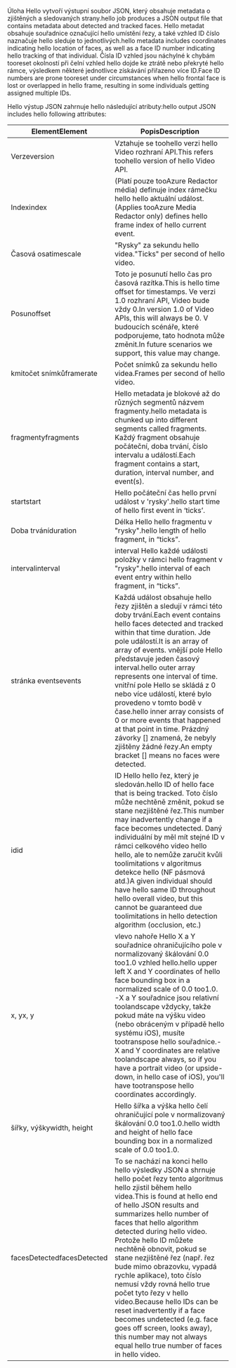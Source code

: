 <span data-ttu-id="aa04a-101">Úloha Hello vytvoří výstupní soubor JSON, který obsahuje metadata o zjištěných a sledovaných strany.</span><span class="sxs-lookup"><span data-stu-id="aa04a-101">hello job produces a JSON output file that contains metadata about detected and tracked faces.</span></span> <span data-ttu-id="aa04a-102">Hello metadat obsahuje souřadnice označující hello umístění řezy, a také vzhled ID číslo naznačuje hello sleduje to jednotlivých.</span><span class="sxs-lookup"><span data-stu-id="aa04a-102">hello metadata includes coordinates indicating hello location of faces, as well as a face ID number indicating hello tracking of that individual.</span></span> <span data-ttu-id="aa04a-103">Čísla ID vzhled jsou náchylné k chybám tooreset okolností při čelní vzhled hello dojde ke ztrátě nebo překryté hello rámce, výsledkem některé jednotlivce získávání přiřazeno více ID.</span><span class="sxs-lookup"><span data-stu-id="aa04a-103">Face ID numbers are prone tooreset under circumstances when hello frontal face is lost or overlapped in hello frame, resulting in some individuals getting assigned multiple IDs.</span></span>

<span data-ttu-id="aa04a-104">Hello výstup JSON zahrnuje hello následující atributy:</span><span class="sxs-lookup"><span data-stu-id="aa04a-104">hello output JSON includes hello following attributes:</span></span>

| <span data-ttu-id="aa04a-105">Element</span><span class="sxs-lookup"><span data-stu-id="aa04a-105">Element</span></span> | <span data-ttu-id="aa04a-106">Popis</span><span class="sxs-lookup"><span data-stu-id="aa04a-106">Description</span></span> |
| --- | --- |
| <span data-ttu-id="aa04a-107">Verze</span><span class="sxs-lookup"><span data-stu-id="aa04a-107">version</span></span> |<span data-ttu-id="aa04a-108">Vztahuje se toohello verzi hello Video rozhraní API.</span><span class="sxs-lookup"><span data-stu-id="aa04a-108">This refers toohello version of hello Video API.</span></span> |
| <span data-ttu-id="aa04a-109">Index</span><span class="sxs-lookup"><span data-stu-id="aa04a-109">index</span></span> | <span data-ttu-id="aa04a-110">(Platí pouze tooAzure Redactor média) definuje index rámečku hello hello aktuální událost.</span><span class="sxs-lookup"><span data-stu-id="aa04a-110">(Applies tooAzure Media Redactor only) defines hello frame index of hello current event.</span></span> |
| <span data-ttu-id="aa04a-111">Časová osa</span><span class="sxs-lookup"><span data-stu-id="aa04a-111">timescale</span></span> |<span data-ttu-id="aa04a-112">"Rysky" za sekundu hello videa.</span><span class="sxs-lookup"><span data-stu-id="aa04a-112">"Ticks" per second of hello video.</span></span> |
| <span data-ttu-id="aa04a-113">Posun</span><span class="sxs-lookup"><span data-stu-id="aa04a-113">offset</span></span> |<span data-ttu-id="aa04a-114">Toto je posunutí hello čas pro časová razítka.</span><span class="sxs-lookup"><span data-stu-id="aa04a-114">This is hello time offset for timestamps.</span></span> <span data-ttu-id="aa04a-115">Ve verzi 1.0 rozhraní API, Video bude vždy 0.</span><span class="sxs-lookup"><span data-stu-id="aa04a-115">In version 1.0 of Video APIs, this will always be 0.</span></span> <span data-ttu-id="aa04a-116">V budoucích scénáře, které podporujeme, tato hodnota může změnit.</span><span class="sxs-lookup"><span data-stu-id="aa04a-116">In future scenarios we support, this value may change.</span></span> |
| <span data-ttu-id="aa04a-117">kmitočet snímků</span><span class="sxs-lookup"><span data-stu-id="aa04a-117">framerate</span></span> |<span data-ttu-id="aa04a-118">Počet snímků za sekundu hello videa.</span><span class="sxs-lookup"><span data-stu-id="aa04a-118">Frames per second of hello video.</span></span> |
| <span data-ttu-id="aa04a-119">fragmenty</span><span class="sxs-lookup"><span data-stu-id="aa04a-119">fragments</span></span> |<span data-ttu-id="aa04a-120">Hello metadata je blokové až do různých segmentů názvem fragmenty.</span><span class="sxs-lookup"><span data-stu-id="aa04a-120">hello metadata is chunked up into different segments called fragments.</span></span> <span data-ttu-id="aa04a-121">Každý fragment obsahuje počáteční, doba trvání, číslo intervalu a událostí.</span><span class="sxs-lookup"><span data-stu-id="aa04a-121">Each fragment contains a start, duration, interval number, and event(s).</span></span> |
| <span data-ttu-id="aa04a-122">start</span><span class="sxs-lookup"><span data-stu-id="aa04a-122">start</span></span> |<span data-ttu-id="aa04a-123">Hello počáteční čas hello první událost v 'rysky'.</span><span class="sxs-lookup"><span data-stu-id="aa04a-123">hello start time of hello first event in ‘ticks’.</span></span> |
| <span data-ttu-id="aa04a-124">Doba trvání</span><span class="sxs-lookup"><span data-stu-id="aa04a-124">duration</span></span> |<span data-ttu-id="aa04a-125">Délka Hello hello fragmentu v "rysky".</span><span class="sxs-lookup"><span data-stu-id="aa04a-125">hello length of hello fragment, in “ticks”.</span></span> |
| <span data-ttu-id="aa04a-126">interval</span><span class="sxs-lookup"><span data-stu-id="aa04a-126">interval</span></span> |<span data-ttu-id="aa04a-127">interval Hello každé události položky v rámci hello fragment v "rysky".</span><span class="sxs-lookup"><span data-stu-id="aa04a-127">hello interval of each event entry within hello fragment, in “ticks”.</span></span> |
| <span data-ttu-id="aa04a-128">stránka events</span><span class="sxs-lookup"><span data-stu-id="aa04a-128">events</span></span> |<span data-ttu-id="aa04a-129">Každá událost obsahuje hello řezy zjištěn a sledují v rámci této doby trvání.</span><span class="sxs-lookup"><span data-stu-id="aa04a-129">Each event contains hello faces detected and tracked within that time duration.</span></span> <span data-ttu-id="aa04a-130">Jde pole událostí.</span><span class="sxs-lookup"><span data-stu-id="aa04a-130">It is an array of array of events.</span></span> <span data-ttu-id="aa04a-131">vnější pole Hello představuje jeden časový interval.</span><span class="sxs-lookup"><span data-stu-id="aa04a-131">hello outer array represents one interval of time.</span></span> <span data-ttu-id="aa04a-132">vnitřní pole Hello se skládá z 0 nebo více událostí, které bylo provedeno v tomto bodě v čase.</span><span class="sxs-lookup"><span data-stu-id="aa04a-132">hello inner array consists of 0 or more events that happened at that point in time.</span></span> <span data-ttu-id="aa04a-133">Prázdný závorky [] znamená, že nebyly zjištěny žádné řezy.</span><span class="sxs-lookup"><span data-stu-id="aa04a-133">An empty bracket [] means no faces were detected.</span></span> |
| <span data-ttu-id="aa04a-134">id</span><span class="sxs-lookup"><span data-stu-id="aa04a-134">id</span></span> |<span data-ttu-id="aa04a-135">ID Hello hello řez, který je sledován.</span><span class="sxs-lookup"><span data-stu-id="aa04a-135">hello ID of hello face that is being tracked.</span></span> <span data-ttu-id="aa04a-136">Toto číslo může nechtěně změnit, pokud se stane nezjištěné řez.</span><span class="sxs-lookup"><span data-stu-id="aa04a-136">This number may inadvertently change if a face becomes undetected.</span></span> <span data-ttu-id="aa04a-137">Daný individuální by měl mít stejné ID v rámci celkového video hello hello, ale to nemůže zaručit kvůli toolimitations v algoritmus detekce hello (NF pásmová atd.)</span><span class="sxs-lookup"><span data-stu-id="aa04a-137">A given individual should have hello same ID throughout hello overall video, but this cannot be guaranteed due toolimitations in hello detection algorithm (occlusion, etc.)</span></span> |
| <span data-ttu-id="aa04a-138">x, y</span><span class="sxs-lookup"><span data-stu-id="aa04a-138">x, y</span></span> |<span data-ttu-id="aa04a-139">vlevo nahoře Hello X a Y souřadnice ohraničujícího pole v normalizovaný škálování 0.0 too1.0 vzhled hello.</span><span class="sxs-lookup"><span data-stu-id="aa04a-139">hello upper left X and Y coordinates of hello face bounding box in a normalized scale of 0.0 too1.0.</span></span> <br/><span data-ttu-id="aa04a-140">-X a Y souřadnice jsou relativní toolandscape vždycky, takže pokud máte na výšku video (nebo obráceným v případě hello systému iOS), musíte tootranspose hello souřadnice.</span><span class="sxs-lookup"><span data-stu-id="aa04a-140">-X and Y coordinates are relative toolandscape always, so if you have a portrait video (or upside-down, in hello case of iOS), you'll have tootranspose hello coordinates accordingly.</span></span> |
| <span data-ttu-id="aa04a-141">šířky, výšky</span><span class="sxs-lookup"><span data-stu-id="aa04a-141">width, height</span></span> |<span data-ttu-id="aa04a-142">Hello šířka a výška hello čelí ohraničující pole v normalizovaný škálování 0.0 too1.0.</span><span class="sxs-lookup"><span data-stu-id="aa04a-142">hello width and height of hello face bounding box in a normalized scale of 0.0 too1.0.</span></span> |
| <span data-ttu-id="aa04a-143">facesDetected</span><span class="sxs-lookup"><span data-stu-id="aa04a-143">facesDetected</span></span> |<span data-ttu-id="aa04a-144">To se nachází na konci hello hello výsledky JSON a shrnuje hello počet řezy tento algoritmus hello zjistil během hello videa.</span><span class="sxs-lookup"><span data-stu-id="aa04a-144">This is found at hello end of hello JSON results and summarizes hello number of faces that hello algorithm detected during hello video.</span></span> <span data-ttu-id="aa04a-145">Protože hello ID můžete nechtěně obnovit, pokud se stane nezjištěné řez (např. řez bude mimo obrazovku, vypadá rychle aplikace), toto číslo nemusí vždy rovná hello true počet tyto řezy v hello video.</span><span class="sxs-lookup"><span data-stu-id="aa04a-145">Because hello IDs can be reset inadvertently if a face becomes undetected (e.g. face goes off screen, looks away), this number may not always equal hello true number of faces in hello video.</span></span> |

